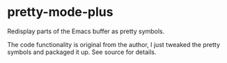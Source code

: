 pretty-mode-plus
================

Redisplay parts of the Emacs buffer as pretty symbols.

The code functionality is original from the author, I just tweaked the pretty symbols and packaged it up. See source for details.
